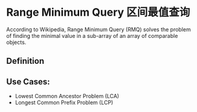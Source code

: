 # Range Minimum Query 区间最值查询

According to Wikipedia, Range Minimum Query (RMQ) solves the problem
of finding the minimal value in a sub-array of an array of comparable
objects.

## Definition



## Use Cases:

- Lowest Common Ancestor Problem (LCA)
- Longest Common Prefix Problem (LCP)